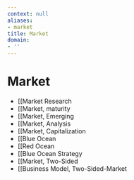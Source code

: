 ```yaml
---
context: null
aliases:
- market
title: Market
domain:
- ''
---
```


# Market

- [[Market Research
- [[Market, maturity
- [[Market, Emerging
- [[Market, Analysis
- [[Market, Capitalization
- [[Blue Ocean
- [[Red Ocean
- [[Blue Ocean Strategy
- [[Market, Two-Sided
- [[Business Model, Two-Sided-Market

